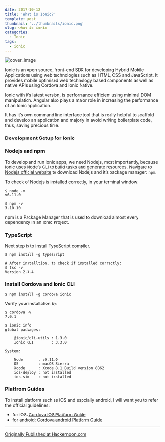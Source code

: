 ```yaml
---
date: 2017-10-12
title: 'What is Ionic?'
template: post
thumbnail: '../thumbnails/ionic.png'
slug: what-is-ionic
categories:
  - Ionic
tags:
  - ionic
---
```


![cover_image](https://miro.medium.com/max/2400/0*0DfSFC_T8pQhN0D_.jpg)

Ionic is an open source, front-end SDK for developing Hybrid Mobile Applications using web technologies such as HTML, CSS and JavaScript. It provides mobile optimised web technology based components as well as native APIs using Cordova and Ionic Native.

Ionic with it’s latest version, is performance efficient using minimal DOM manipulation. Angular also plays a major role in increasing the performance of an Ionic application.

It has it’s own command line interface tool that is really helpful to scaffold and develop an application and majorly in avoid writing boilerplate code, thus, saving precious time.

### Development Setup for Ionic

### Nodejs and npm

To develop and run Ionic apps, we need Nodejs, most importantly, because Ionic uses Node’s CLI to build tasks and generate resources. Navigate to [Nodejs official website](https://nodejs.org/) to download Nodejs and it’s package manager: `npm`.

To check of Nodejs is installed correctly, in your terminal window:

```shell
$ node -v
v6.11.0

$ npm -v
3.10.10
```

npm is a Package Manager that is used to download almost every dependency in an Ionic Project.

### TypeScript

Next step is to install TypeScript compiler.

```shell
$ npm install -g typescript

# After installtion, to check if installed correctly:
$ tsc -v
Version 2.3.4
```

### Install Cordova and Ionic CLI

```shell
$ npm install -g cordova ionic
```

Verify your installation by:

```shell
$ cordova -v
7.0.1

$ ionic info
global packages:

    @ionic/cli-utils : 1.3.0
    Ionic CLI        : 3.3.0

System:

    Node       : v6.11.0
    OS         : macOS Sierra
    Xcode      : Xcode 8.1 Build version 8B62
    ios-deploy : not installed
    ios-sim    : not installed
```

### Platfrom Guides

To install platform such as iOS and espcially android, I will want you to refer the official guidelines:

- for iOS: [Cordova iOS Platform Guide](https://cordova.apache.org/docs/en/latest/guide/platforms/ios/)
- for android: [Cordova android Platform Guide](https://cordova.apache.org/docs/en/latest/guide/platforms/android/)

---

[Originally Published at Hackernoon.com](https://medium.com/hackernoon/what-is-ionic-c1da6eab0d8a)
